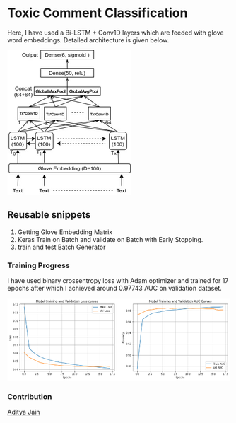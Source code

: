 # Toxic Comment Classification

Here, I have used a Bi-LSTM + Conv1D layers which are feeded with glove word embeddings. Detailed architecture is given below.

![Architecture](toxic_comment_arch.jpeg)


## Reusable snippets

1. Getting Glove Embedding Matrix
2. Keras Train on Batch and validate on Batch with Early Stopping.
3. train and test Batch Generator

### Training Progress

I have used binary crossentropy loss with Adam optimizer and trained for 17 epochs after which I achieved around 0.97743 AUC on validation dataset.

![train_test](train_test.png)

### Contribution

[Aditya Jain](https://adityajain.me)
